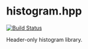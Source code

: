 # histogram.hpp

[![Build Status](https://travis-ci.org/roliveira/histogram.svg?branch=master)](https://travis-ci.org/roliveira/histogram)

Header-only histogram library.
